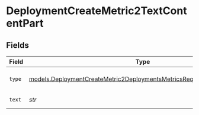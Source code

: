 # DeploymentCreateMetric2TextContentPart


## Fields

| Field                                                                                                                                                  | Type                                                                                                                                                   | Required                                                                                                                                               | Description                                                                                                                                            |
| ------------------------------------------------------------------------------------------------------------------------------------------------------ | ------------------------------------------------------------------------------------------------------------------------------------------------------ | ------------------------------------------------------------------------------------------------------------------------------------------------------ | ------------------------------------------------------------------------------------------------------------------------------------------------------ |
| `type`                                                                                                                                                 | [models.DeploymentCreateMetric2DeploymentsMetricsRequestRequestBodyType](../models/deploymentcreatemetric2deploymentsmetricsrequestrequestbodytype.md) | :heavy_check_mark:                                                                                                                                     | The type of the content part.                                                                                                                          |
| `text`                                                                                                                                                 | *str*                                                                                                                                                  | :heavy_check_mark:                                                                                                                                     | The text content.                                                                                                                                      |